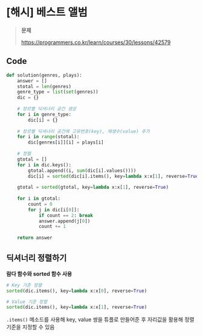 # [해시] 베스트 앨범

> **문제**
>
> https://programmers.co.kr/learn/courses/30/lessons/42579



## Code

```python
def solution(genres, plays):
    answer = []
    stotal = len(genres)
    genre_type = list(set(genres))
    dic = {}
	
    # 장르별 딕셔너리 공간 생성
    for i in genre_type:
        dic[i] = {}
    
    # 장르별 딕셔너리 공간에 고유번호(key), 재생수(value) 추가
    for i in range(stotal):
        dic[genres[i]][i] = plays[i]
        
    # 정렬
    gtotal = []
    for i in dic.keys():
        gtotal.append((i, sum(dic[i].values())))
        dic[i] = sorted(dic[i].items(), key=lambda x:x[1], reverse=True)
    
    gtotal = sorted(gtotal, key=lambda x:x[1], reverse=True)
    
    for i in gtotal:
        count = 0
        for j in dic[i[0]]:
            if count == 2: break
            answer.append(j[0])
            count += 1
    
    return answer
```



## 딕셔너리 정렬하기

**람다 함수와 sorted 함수 사용**

```python
# Key 기준 정렬
sorted(dic.items(), key=lambda x:x[0], reverse=True)

# Value 기준 정렬
sorted(dic.items(), key=lambda x:x[1], reverse=True)
```



`.items()` 메소드를 사용해 key, value 쌍을 튜플로 만들어준 후 자리값을 활용해 정렬 기준을 지정할 수 있음